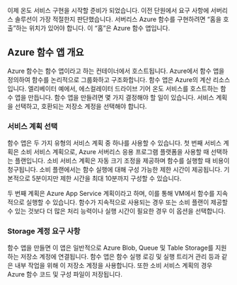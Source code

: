 이제 온도 서비스 구현을 시작할 준비가 되었습니다. 이전 단원에서 요구 사항에 서버리스 솔루션이 가장 적절한지 판단했습니다. 서버리스 Azure 함수를 구현하려면 “홈을 호출”하는 위치가 있어야 합니다. 이 “홈”은 Azure 함수 앱입니다.

## <a name="azure-function-app-overview"></a>Azure 함수 앱 개요
Azure 함수는 함수 앱이라고 하는 컨테이너에서 호스트됩니다. Azure에서 함수 앱을 정의하여 함수를 논리적으로 그룹화하고 구조화합니다. 함수 앱은 Azure의 계산 리소스입니다. 엘리베이터 예에서, 에스컬레이터 드라이브 기어 온도 서비스를 호스트하는 함수 앱을 만듭니다. 함수 앱을 만들려면 몇 가지 결정해야 할 일이 있습니다. 서비스 계획을 선택하고, 호환되는 저장소 계정을 선택해야 합니다.

### <a name="choosing-a-service-plan"></a>서비스 계획 선택
함수 앱은 두 가지 유형의 서비스 계획 중 하나를 사용할 수 있습니다. 첫 번째 서비스 계획은 소비 서비스 계획으로, Azure 서버리스 응용 프로그램 플랫폼을 사용할 때 선택하는 플랜입니다. 소비 서비스 계획은 자동 크기 조정을 제공하며 함수를 실행할 때 비용이 청구됩니다. 소비 플랜에서는 함수 실행에 대해 구성 가능한 제한 시간이 제공됩니다. 기본적으로 5분이지만 제한 시간을 최대 10분까지 구성할 수 있습니다. 

두 번째 계획은 Azure App Service 계획이라고 하며, 이를 통해 VM에서 함수를 지속적으로 실행할 수 있습니다. 함수가 지속적으로 사용되는 경우 또는 소비 플랜이 제공할 수 있는 것보다 더 많은 처리 능력이나 실행 시간이 필요한 경우 이 옵션을 선택합니다. 

### <a name="storage-account-requirements"></a>Storage 계정 요구 사항
함수 앱을 만들면 이 앱은 일반적으로 Azure Blob, Queue 및 Table Storage를 지원하는 저장소 계정에 연결됩니다. 함수 앱은 함수 실행 로깅 및 실행 트리거 관리 등과 같은 내부 작업을 위해 이 저장소 계정을 사용합니다. 또한 소비 서비스 계획의 경우 Azure 함수 코드 및 구성 파일이 저장됩니다. 
